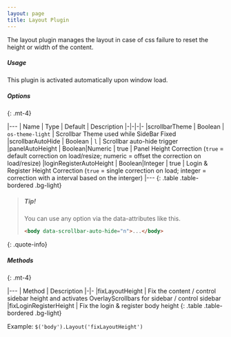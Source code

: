 ```yaml
---
layout: page
title: Layout Plugin
---
```


The layout plugin manages the layout in case of css failure to reset the height or width of the content.

##### Usage

This plugin is activated automatically upon window load.

##### Options

{: .mt-4}

|---
| Name | Type | Default | Description
|-|-|-|-
|scrollbarTheme | Boolean | `os-theme-light` | Scrollbar Theme used while SideBar Fixed
|scrollbarAutoHide | Boolean | `l` | Scrollbar auto-hide trigger
|panelAutoHeight | Boolean|Numeric | true | Panel Height Correction (`true` = default correction on load/resize;
numeric = offset the correction on load/resize)
|loginRegisterAutoHeight | Boolean|Integer | true | Login & Register Height Correction (`true` = single correction on
load; integer = correction with a interval based on the interger)
|---
{: .table .table-bordered .bg-light}

> ##### Tip!
> You can use any option via the data-attributes like this.
> ```html
> <body data-scrollbar-auto-hide="n">...</body>
> ```
{: .quote-info}

##### Methods

{: .mt-4}

|---
| Method | Description
|-|-
|fixLayoutHeight | Fix the content / control sidebar height and activates OverlayScrollbars for sidebar / control
sidebar
|fixLoginRegisterHeight | Fix the login & register body height
{: .table .table-bordered .bg-light}

Example: `$('body').Layout('fixLayoutHeight')`
